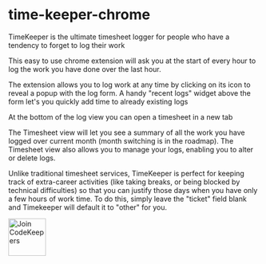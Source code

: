 # time-keeper-chrome

TimeKeeper is the ultimate timesheet logger for people who have a tendency to forget to log their work

This easy to use chrome extension will ask you at the start of every hour to log the work you have done over the last hour.

The extension allows you to log work at any time by clicking on its icon to reveal a popup with the log form.
A handy "recent logs" widget above the form let's you quickly add time to already existing logs

At the bottom of the log view you can open a timesheet in a new tab

The Timesheet view will let you see a summary of all the work you have logged over current month (month switching is in the roadmap).
The Timesheet view also allows you to manage your logs, enabling you to alter or delete logs.

Unlike traditional timesheet services, TimeKeeper is perfect for keeping track of extra-career activities (like taking breaks, or being blocked by technical difficulties) so that you can justify those days when you have only a few hours of work time. To do this, simply leave the "ticket" field blank and Timekeeper will default it to "other" for you.


[<img src="https://vulps.co.uk/raw/img/codekeepers-text.png" alt="Join CodeKeepers" height="75"/>](https://discord.gg/uhvQpVmxeK)
